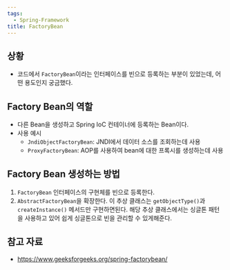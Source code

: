 ```yaml
---
tags:
  - Spring-Framework
title: FactoryBean
---
```



## 상황

- 코드에서 `FactoryBean`이라는 인터페이스를 빈으로 등록하는 부분이 있었는데, 어떤 용도인지 궁금했다.

## Factory Bean의 역할

- 다른 Bean을 생성하고 Spring IoC 컨테이너에 등록하는 Bean이다. 
- 사용 예시
  - `JndiObjectFactoryBean`: JNDI에서 데이터 소스를 조회하는데 사용
  - `ProxyFactoryBean`: AOP를 사용하여 bean에 대한 프록시를 생성하는데 사용

## Factory Bean 생성하는 방법

1. `FactoryBean` 인터페이스의 구현체를 빈으로 등록한다.
2. `AbstractFactoryBean`을 확장한다. 이 추상 클래스는 `getObjectType()`과 `createInstance()` 메서드만 구현하면된다. 해당 추상 클래스에서는 싱글톤 패턴을 사용하고 있어 쉽게 싱글톤으로 빈을 관리할 수 있게해준다.

## 참고 자료

- https://www.geeksforgeeks.org/spring-factorybean/
